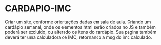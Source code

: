 # CARDAPIO-IMC
Criar um site, conforme orientações dadas em sala de aula. Criando um cardápio semanal, onde os elementos html serão criados no JS e também poderá ser excluido, ou alterado os itens do cardápio. Sua página também deverá ter uma calculadora de IMC, retornando a msg do imc calculado.
